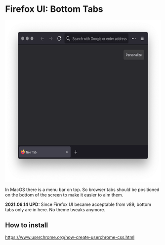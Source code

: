 # Firefox UI: Bottom Tabs

<img src="210614 - Firefox layout @2x.png" width="669" height="522">

In MacOS there is a menu bar on top. So browser tabs should be positioned on the bottom of the screen to make it easier to aim them.

**2021.06.14 UPD:**
Since Firefox UI became acceptable from v89, bottom tabs only are in here. No theme tweaks anymore.

## How to install

https://www.userchrome.org/how-create-userchrome-css.html